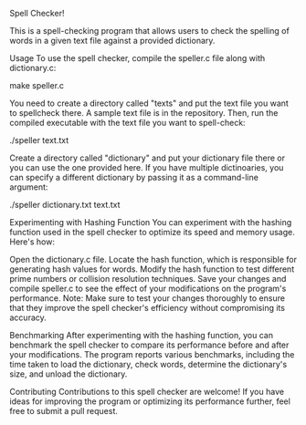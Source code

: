 Spell Checker!

This is a spell-checking program that allows users to check the spelling of words in a given text file against a provided dictionary.

Usage
To use the spell checker, compile the speller.c file along with dictionary.c:

make speller.c

You need to create a directory called "texts" and put the text file you want to spellcheck there. A sample text file is in the repository. Then, run the compiled executable with the text file you want to spell-check:

./speller text.txt

Create a directory called "dictionary" and put your dictionary file there or you can use the one provided here. If you have multiple dictinoaries, you can specify a different dictionary by passing it as a command-line argument:

./speller dictionary.txt text.txt

Experimenting with Hashing Function
You can experiment with the hashing function used in the spell checker to optimize its speed and memory usage. Here's how:

Open the dictionary.c file.
Locate the hash function, which is responsible for generating hash values for words.
Modify the hash function to test different prime numbers or collision resolution techniques.
Save your changes and compile speller.c to see the effect of your modifications on the program's performance.
Note: Make sure to test your changes thoroughly to ensure that they improve the spell checker's efficiency without compromising its accuracy.

Benchmarking
After experimenting with the hashing function, you can benchmark the spell checker to compare its performance before and after your modifications. The program reports various benchmarks, including the time taken to load the dictionary, check words, determine the dictionary's size, and unload the dictionary.

Contributing
Contributions to this spell checker are welcome! If you have ideas for improving the program or optimizing its performance further, feel free to submit a pull request.
